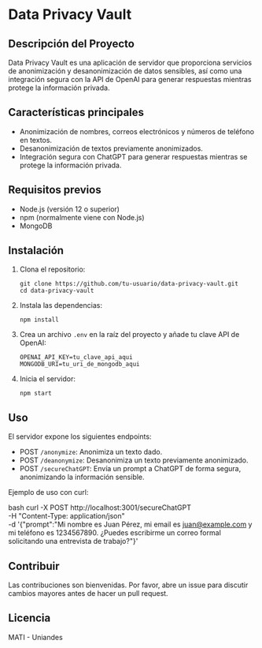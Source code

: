 # Data Privacy Vault

## Descripción del Proyecto

Data Privacy Vault es una aplicación de servidor que proporciona servicios de anonimización y desanonimización de datos sensibles, así como una integración segura con la API de OpenAI para generar respuestas mientras protege la información privada.

## Características principales

- Anonimización de nombres, correos electrónicos y números de teléfono en textos.
- Desanonimización de textos previamente anonimizados.
- Integración segura con ChatGPT para generar respuestas mientras se protege la información privada.

## Requisitos previos

- Node.js (versión 12 o superior)
- npm (normalmente viene con Node.js)
- MongoDB

## Instalación

1. Clona el repositorio:
   ```
   git clone https://github.com/tu-usuario/data-privacy-vault.git
   cd data-privacy-vault
   ```

2. Instala las dependencias:
   ```
   npm install
   ```

3. Crea un archivo `.env` en la raíz del proyecto y añade tu clave API de OpenAI:
   ```
   OPENAI_API_KEY=tu_clave_api_aqui
   MONGODB_URI=tu_uri_de_mongodb_aqui
   ```

4. Inicia el servidor:
   ```
   npm start
   ```

## Uso

El servidor expone los siguientes endpoints:

- POST `/anonymize`: Anonimiza un texto dado.
- POST `/deanonymize`: Desanonimiza un texto previamente anonimizado.
- POST `/secureChatGPT`: Envía un prompt a ChatGPT de forma segura, anonimizando la información sensible.

Ejemplo de uso con curl:

bash
curl -X POST http://localhost:3001/secureChatGPT \
-H "Content-Type: application/json" \
-d '{"prompt":"Mi nombre es Juan Pérez, mi email es juan@example.com y mi teléfono es 1234567890. ¿Puedes escribirme un correo formal solicitando una entrevista de trabajo?"}'


## Contribuir

Las contribuciones son bienvenidas. Por favor, abre un issue para discutir cambios mayores antes de hacer un pull request.

## Licencia

MATI - Uniandes
